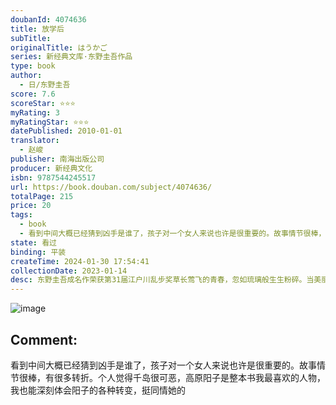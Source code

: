 ```yaml
---
doubanId: 4074636
title: 放学后
subTitle: 
originalTitle: はうかご
series: 新经典文库·东野圭吾作品
type: book
author: 
  - 日/东野圭吾
score: 7.6
scoreStar: ⭐⭐⭐
myRating: 3
myRatingStar: ⭐⭐⭐
datePublished: 2010-01-01
translator: 
  - 赵峻
publisher: 南海出版公司
producer: 新经典文化
isbn: 9787544245517
url: https://book.douban.com/subject/4074636/
totalPage: 215
price: 20
tags: 
  - book
  - 看到中间大概已经猜到凶手是谁了，孩子对一个女人来说也许是很重要的。故事情节很棒，有很多转折。个人觉得千岛很可恶，高原阳子是整本书我最喜欢的人物，我也能深刻体会阳子的各种转变，挺同情她的
state: 看过
binding: 平装
createTime: 2024-01-30 17:54:41
collectionDate: 2023-01-14
desc: 东野圭吾成名作荣获第31届江户川乱步奖草长莺飞的青春，忽如琉璃般生生粉碎。当美丽、纯粹、真实的事物被破坏，重视的回忆和梦想被摧毁时，恨意便开始萌发，恣意蔓延开来……在这所清华女中，有人喜欢我，有人恨我。星期六早晨，车站月台上，有人突然从旁撞来，我险些跌落铁轨；星期一放学后，我游完泳进入淋浴间冲洗，差点中机关触电身亡；星期二放学后，一盆天竺葵从教学楼三层坠落，直直砸向我头顶；星期四放学后，一位老师被毒死在我常用的更衣室，他是替我而死？悚然之间才明白，我似已无路可逃……东野圭吾 日本著名作家。1985年，凭《放学后》获第31届江户川乱步奖，开始专职写作。1999年，《秘密》获第52届日本推理作家协会奖，入围第120届直木奖；此后《白夜行》、《暗恋》、《信》、《幻夜》四度入围直木奖；2006年，《嫌疑人X的献身》史无前例地将第134届直木奖、第6届本格推理小说大奖及当年度三大推理小说排行榜第1名一并斩获。前期作品多写得精巧细致，随着写作功底浸润日深，笔锋日渐老辣：文字鲜加雕琢，叙述简练凶狠，情节跌宕诡异，故事架构几至匪夷所思的地步。至巅峰之作《嫌疑人X的献身》，叙事与推理，均已炉火纯青：最好的诡计、无懈可击的推理、恰当的伏笔，以及最普通但最不易猜透的悬念，受到大奖评委、媒体、读者的如潮好评，终于捧得日本文学最高荣誉。所获奖项1985年第31届江户川乱步奖1999年第52届日本推理作家协会奖2006年第13...(展开全部)东野圭吾 日本著名作家。1985年，凭《放学后》获第31届江户川乱步奖，开始专职写作。1999年，《秘密》获第52届日本推理作家协会奖，入围第120届直木奖；此后《白夜行》、《暗恋》、《信》、《幻夜》四度入围直木奖；2006年，《嫌疑人X的献身》史无前例地将第134届直木奖、第6届本格推理小说大奖及当年度三大推理小说排行榜第1名一并斩获。前期作品多写得精巧细致，随着写作功底浸润日深，笔锋日渐老辣：文字鲜加雕琢，叙述简练凶狠，情节跌宕诡异，故事架构几至匪夷所思的地步。至巅峰之作《嫌疑人X的献身》，叙事与推理，均已炉火纯青：最好的诡计、无懈可击的推理、恰当的伏笔，以及最普通但最不易猜透的悬念，受到大奖评委、媒体、读者的如潮好评，终于捧得日本文学最高荣誉。所获奖项1985年第31届江户川乱步奖1999年第52届日本推理作家协会奖2006年第134届直木奖2006年第6届本格推理小说大奖2006年“这本推理小说了不起！”排行榜冠军2006年“周刊文春推理小说BEST10”排行榜冠军2006年“本格推理小说 BEST10”排行榜冠军
---
```


![image](assets/s4066862.jpg)

Comment: 
---
看到中间大概已经猜到凶手是谁了，孩子对一个女人来说也许是很重要的。故事情节很棒，有很多转折。个人觉得千岛很可恶，高原阳子是整本书我最喜欢的人物，我也能深刻体会阳子的各种转变，挺同情她的


